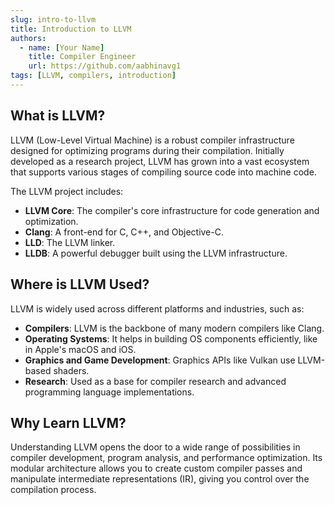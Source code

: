 ```yaml
---
slug: intro-to-llvm
title: Introduction to LLVM
authors:
  - name: [Your Name]
    title: Compiler Engineer
    url: https://github.com/aabhinavg1
tags: [LLVM, compilers, introduction]
---
```


## What is LLVM?

LLVM (Low-Level Virtual Machine) is a robust compiler infrastructure designed for optimizing programs during their compilation. Initially developed as a research project, LLVM has grown into a vast ecosystem that supports various stages of compiling source code into machine code. 

The LLVM project includes:
- **LLVM Core**: The compiler's core infrastructure for code generation and optimization.
- **Clang**: A front-end for C, C++, and Objective-C.
- **LLD**: The LLVM linker.
- **LLDB**: A powerful debugger built using the LLVM infrastructure.

## Where is LLVM Used?

LLVM is widely used across different platforms and industries, such as:
- **Compilers**: LLVM is the backbone of many modern compilers like Clang.
- **Operating Systems**: It helps in building OS components efficiently, like in Apple's macOS and iOS.
- **Graphics and Game Development**: Graphics APIs like Vulkan use LLVM-based shaders.
- **Research**: Used as a base for compiler research and advanced programming language implementations.

## Why Learn LLVM?

Understanding LLVM opens the door to a wide range of possibilities in compiler development, program analysis, and performance optimization. Its modular architecture allows you to create custom compiler passes and manipulate intermediate representations (IR), giving you control over the compilation process.
